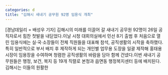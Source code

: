 ```yaml
---
categories: d
title: "김해시 새내기 공무원 92명 임용식 개최"
---
```

[경남데일리 = 배성우 기자] 김해시의 미래를 이끌어 갈 새내기 공무원 92명이 26일 공직자로서 힘찬 첫발을 내딛었다.이날 시청 대회의실에서 민선 8기 출범 후 처음으로 열린 임용식에는 실·국·소장들이 전체 직원들을 대표해 참석, 공직생활의 시작을 축하했다.특히 일반적으로 부서 배치 후 제작하게 되는 개인별 업무용 도장을 일괄 제작해 홍태용 시장이 임용장을 수여하며 청렴한 공직생활의 바람을 담아 함께 건넸다.이번 새내기 공무원들은 행정, 보건, 복지 등 19개 직렬로 본청과 읍면동 행정복지센터 등에 배치된다.김해시는 이들의 원활한